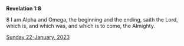 **Revelation 1:8**

8 I am Alpha and Omega, the beginning and the ending, saith the Lord, which is, and which was, and which is to come, the Almighty.

[Sunday 22-January, 2023](https://t.me/s/daily_scripture)
